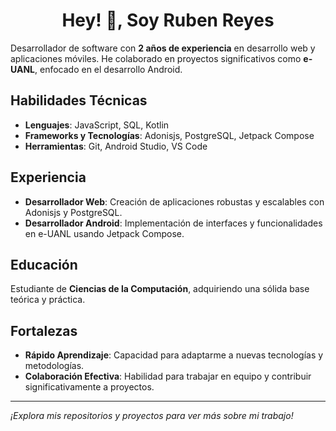 <h1 align="center">Hey! 👋, Soy Ruben Reyes</h1>

Desarrollador de software con **2 años de experiencia** en desarrollo web y aplicaciones móviles. He colaborado en proyectos significativos como **e-UANL**, enfocado en el desarrollo Android.

## Habilidades Técnicas

- **Lenguajes**: JavaScript, SQL, Kotlin
- **Frameworks y Tecnologías**: Adonisjs, PostgreSQL, Jetpack Compose
- **Herramientas**: Git, Android Studio, VS Code

## Experiencia

- **Desarrollador Web**: Creación de aplicaciones robustas y escalables con Adonisjs y PostgreSQL.
- **Desarrollador Android**: Implementación de interfaces y funcionalidades en e-UANL usando Jetpack Compose.

## Educación

Estudiante de **Ciencias de la Computación**, adquiriendo una sólida base teórica y práctica.

## Fortalezas

- **Rápido Aprendizaje**: Capacidad para adaptarme a nuevas tecnologías y metodologías.
- **Colaboración Efectiva**: Habilidad para trabajar en equipo y contribuir significativamente a proyectos.

---

*¡Explora mis repositorios y proyectos para ver más sobre mi trabajo!*
